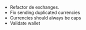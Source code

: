 - Refactor de exchanges.
- Fix sending duplicated currencies
- Currencies should always be caps
- Validate wallet
